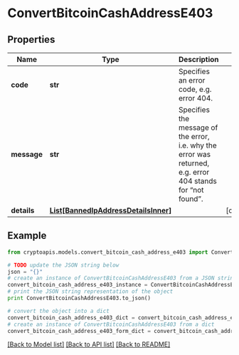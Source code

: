 # ConvertBitcoinCashAddressE403


## Properties
Name | Type | Description | Notes
------------ | ------------- | ------------- | -------------
**code** | **str** | Specifies an error code, e.g. error 404. | 
**message** | **str** | Specifies the message of the error, i.e. why the error was returned, e.g. error 404 stands for “not found”. | 
**details** | [**List[BannedIpAddressDetailsInner]**](BannedIpAddressDetailsInner.md) |  | [optional] 

## Example

```python
from cryptoapis.models.convert_bitcoin_cash_address_e403 import ConvertBitcoinCashAddressE403

# TODO update the JSON string below
json = "{}"
# create an instance of ConvertBitcoinCashAddressE403 from a JSON string
convert_bitcoin_cash_address_e403_instance = ConvertBitcoinCashAddressE403.from_json(json)
# print the JSON string representation of the object
print ConvertBitcoinCashAddressE403.to_json()

# convert the object into a dict
convert_bitcoin_cash_address_e403_dict = convert_bitcoin_cash_address_e403_instance.to_dict()
# create an instance of ConvertBitcoinCashAddressE403 from a dict
convert_bitcoin_cash_address_e403_form_dict = convert_bitcoin_cash_address_e403.from_dict(convert_bitcoin_cash_address_e403_dict)
```
[[Back to Model list]](../README.md#documentation-for-models) [[Back to API list]](../README.md#documentation-for-api-endpoints) [[Back to README]](../README.md)


